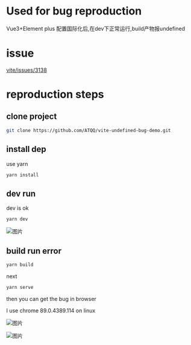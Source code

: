# Used for bug reproduction

Vue3+Element plus 配置国际化后,在dev下正常运行,build产物报undefined

# issue
[vite/issues/3138](https://github.com/vitejs/vite/issues/3138)

# reproduction steps

## clone project
```sh
git clone https://github.com/ATQQ/vite-undefined-bug-demo.git
```

## install dep
use yarn 
```sh
yarn install
```

## dev run 
dev is ok
```sh
yarn dev
```

![图片](https://img.cdn.sugarat.top/mdImg/MTYxOTg4MzUwMzYyMQ==619883503621)

## build run error

```sh
yarn build
```

next
```sh
yarn serve
```

then you can get the bug in browser

I use chrome  89.0.4389.114 on linux

![图片](https://img.cdn.sugarat.top/mdImg/MTYxOTg4MzYxOTQzMw==619883619433)

![图片](https://img.cdn.sugarat.top/mdImg/MTYxOTg4MzY0NzE2Ng==619883647166)